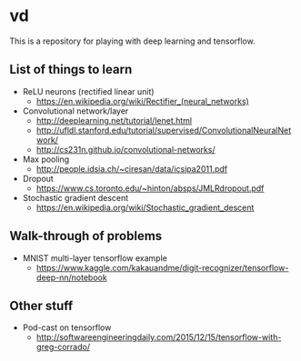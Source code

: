 # vd
This is a repository for playing with deep learning and tensorflow.
## List of things to learn
* ReLU neurons (rectified linear unit) 
    * https://en.wikipedia.org/wiki/Rectifier_(neural_networks)
* Convolutional network/layer
    * http://deeplearning.net/tutorial/lenet.html
    * http://ufldl.stanford.edu/tutorial/supervised/ConvolutionalNeuralNetwork/
    * http://cs231n.github.io/convolutional-networks/
* Max pooling
    * http://people.idsia.ch/~ciresan/data/icsipa2011.pdf
* Dropout
    * https://www.cs.toronto.edu/~hinton/absps/JMLRdropout.pdf
* Stochastic gradient descent
    * https://en.wikipedia.org/wiki/Stochastic_gradient_descent

## Walk-through of problems
* MNIST multi-layer tensorflow example
    * https://www.kaggle.com/kakauandme/digit-recognizer/tensorflow-deep-nn/notebook

## Other stuff
* Pod-cast on tensorflow
    * http://softwareengineeringdaily.com/2015/12/15/tensorflow-with-greg-corrado/
